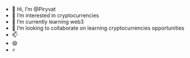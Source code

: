 - 👋 Hi, I’m @Piryvat
- 👀 I’m interested in cryptocurrencies
- 🌱 I’m currently learning web3
- 💞️ I’m looking to collaborate on learning cryptocurrencies opportunities
- 📫
- 😄 
- ⚡

<!---
Piryvat/Piryvat is a ✨ special ✨ repository because its `README.md` (this file) appears on your GitHub profile.
You can click the Preview link to take a look at your changes.
--->

